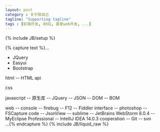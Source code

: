 ```yaml
---
layout: post
category : 关于我自己
tagline: "Supporting tagline"
tags : [前端开发, 80后, 喜爱web开发, ...]
---
```

{% include JB/setup %}

{% capture text %}...
<body>
  <div id="frame_lib">
       <ul>
          <li>JQuery</li>
          <li>Easyui</li>
          <li>Bootstrap</li>
       </ul>
    </div>
    <div id="main">
      <p>
         html
             -- HTML api
      </p>
      <p>css</p>
      <p>
         javascript
              -- 原生库
              -- JQuery
              -- JSON
              -- DOM
              -- BOM
      </p>
    </div>
    <div id="tools">
         web
              --  console
              --  firebug
              --  F12
              --  Fiddler
         interface
              --  photoshop
              --  FSCapture
         code
              --  JsonView
              --  sublime
              --  JetBrains WebStorm 8.0.4
              --  MyEclipse Professional
              --  IntelliJ IDEA 14.0.3
         cooperation
              --  Git
              --  svn
    </div>
</body>
...{% endcapture %}
{% include JB/liquid_raw %}
